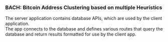 ### BACH: Bitcoin Address Clustering based on multiple Heuristics
The server application contains database APIs, which are used by the client application.<br>
The app connects to the database and defines various routes that query the database and return results formatted for use by the client app.
